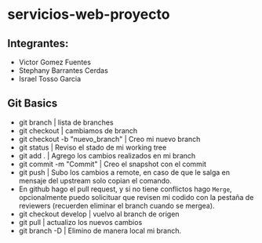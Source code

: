 # servicios-web-proyecto

## Integrantes:

- Victor Gomez Fuentes
- Stephany Barrantes Cerdas
- Israel Tosso Garcia

## Git Basics

- git branch  |  lista de branches
- git checkout <branch>   |  cambiamos de branch
- git checkout -b "nuevo_branch" | Creo mi nuevo branch
- git status   | Reviso el stado de mi working tree
- git add .   | Agrego los cambios realizados en mi branch
- git commit -m "Commit"   | Creo el snapshot con el commit
- git push | Subo los cambios a remote, en caso de que le salga en mensaje del upstream solo copian el comando.
-  En github hago el pull request, y si no tiene conflictos hago `Merge`, opcionalmente puedo solicituar que revisen mi codido con la pestaña de reviewers (recuerden eliminar el branch cuando se mergea).
- git checkout develop | vuelvo al branch de origen
- git pull | actualizo los nuevos cambios
- git branch -D <branch> | Elimino de manera local mi branch.
